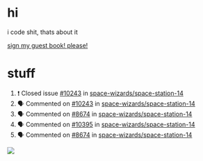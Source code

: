 # hi
i code shit, thats about it

[sign my guest book! please!](https://github.com/Just-a-Unity-Dev/Just-a-Unity-Dev/issues/new?&body=Sign%20my%20guest%20book%20by%20placing%20your%20name%20in%20the%20title,%20how%27d%20you%20get%20to%20this%20page%20and%20why?%20Don%27t%20forget%20you%20have%20an%20entire%20notebook%20in%20your%20hands!)


# stuff
<!--START_SECTION:activity-->
1. ❗️ Closed issue [#10243](https://github.com/space-wizards/space-station-14/issues/10243) in [space-wizards/space-station-14](https://github.com/space-wizards/space-station-14)
2. 🗣 Commented on [#10243](https://github.com/space-wizards/space-station-14/issues/10243) in [space-wizards/space-station-14](https://github.com/space-wizards/space-station-14)
3. 🗣 Commented on [#8674](https://github.com/space-wizards/space-station-14/issues/8674) in [space-wizards/space-station-14](https://github.com/space-wizards/space-station-14)
4. 🗣 Commented on [#10395](https://github.com/space-wizards/space-station-14/issues/10395) in [space-wizards/space-station-14](https://github.com/space-wizards/space-station-14)
5. 🗣 Commented on [#8674](https://github.com/space-wizards/space-station-14/issues/8674) in [space-wizards/space-station-14](https://github.com/space-wizards/space-station-14)
<!--END_SECTION:activity-->

![](https://github-profile-summary-cards.vercel.app/api/cards/profile-details?username=Just-a-Unity-Dev&theme=solarized_dark)
